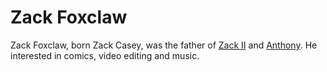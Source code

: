 # Zack Foxclaw

Zack Foxclaw, born Zack Casey, was the father of [Zack II](zackII.md) and [Anthony](anthony.md). He interested in comics, video editing and music.
